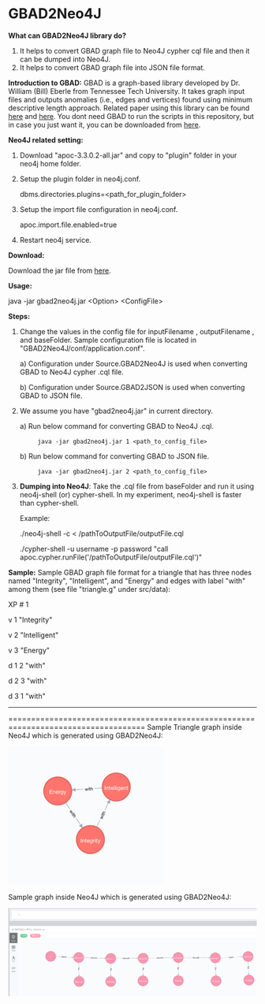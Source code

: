 # GBAD2Neo4J

<b>What can GBAD2Neo4J library do?</b>
1) It helps to convert GBAD graph file to Neo4J cypher cql file and then it can be dumped into Neo4J.
2) It helps to convert GBAD graph file into JSON file format.

<b>Introduction to GBAD:</b>
GBAD is a graph-based library developed by Dr. William (Bill) Eberle from Tennessee Tech University. It takes graph input files and outputs anomalies (i.e., edges and vertices) found using minimum descriptive length approach. Related paper using this library can be found [here](http://ailab.wsu.edu/adgs/pdfs/MookiahVAST2014.pdf) and [here](http://www.aaai.org/ocs/index.php/FLAIRS/FLAIRS15/paper/download/10378/10281). You dont need GBAD to run the scripts in this repository, but in case you just want it, you can be downloaded from [here](http://users.csc.tntech.edu/~weberle/gbad/download.html).


<b>Neo4J related setting:</b>
1) Download "apoc-3.3.0.2-all.jar" and copy to "plugin" folder in your neo4j home folder.

2) Setup the plugin folder in neo4j.conf.

      dbms.directories.plugins=<path_for_plugin_folder>

3) Setup the import file configuration in neo4j.conf.

      apoc.import.file.enabled=true

4) Restart neo4j service.

<b>Download:</b>

Download the jar file from [here](https://www.dropbox.com/s/pjnin9vxssy6b2s/gbad2neo4j.jar?dl=0).

<b>Usage:</b> 

java -jar gbad2neo4j.jar \<Option\> \<ConfigFile\>

<b>Steps:</b>

1) Change the values in the config file for inputFilename , outputFilename , and baseFolder.
Sample configuration file is located in "GBAD2Neo4J/conf/application.conf". 

      a) Configuration under Source.GBAD2Neo4J is used when converting GBAD to Neo4J cypher .cql file.
 
      b) Configuration under Source.GBAD2JSON is used when converting GBAD to JSON file.

2) We assume you have "gbad2neo4j.jar" in current directory.

      a) Run below command for converting GBAD to Neo4J .cql.
      
            java -jar gbad2neo4j.jar 1 <path_to_config_file>

      b) Run below command for converting GBAD to JSON file.
      
            java -jar gbad2neo4j.jar 2 <path_to_config_file>
 
3) <b>Dumping into Neo4J</b>: Take the <outputFile>.cql file from baseFolder and run it using neo4j-shell (or) cypher-shell. In my experiment, neo4j-shell is faster than cypher-shell.

   Example:
   
   ./neo4j-shell -c < /pathToOutputFile/outputFile.cql
   
   ./cypher-shell -u username -p password "call apoc.cypher.runFile('/pathToOutputFile/outputFile.cql')"

<b>Sample:</b> Sample GBAD graph file format for a triangle that has three nodes named "Integrity", "Intelligent", and "Energy"
and edges with label "with" among them (see file "triangle.g" under src/data):

XP # 1

v 1 "Integrity"

v 2 "Intelligent"

v 3 "Energy"

d 1 2 "with"

d 2 3 "with"

d 3 1 "with"

----------------------------------------------------------------------------------------------------
==================================================================================== 
Sample Triangle graph inside Neo4J which is generated using GBAD2Neo4J:

![Triangle](https://github.com/leninworld/GBAD2Neo4J/blob/master/src/images/triangle.png)

Sample graph inside Neo4J which is generated using GBAD2Neo4J:

![Sample](https://github.com/leninworld/GBAD2Neo4J/blob/master/src/images/sampleoutputGraph.png)




